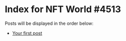 # Index for NFT World #4513
Posts will be displayed in the order below:

- [Your first post](./001-first.md)

